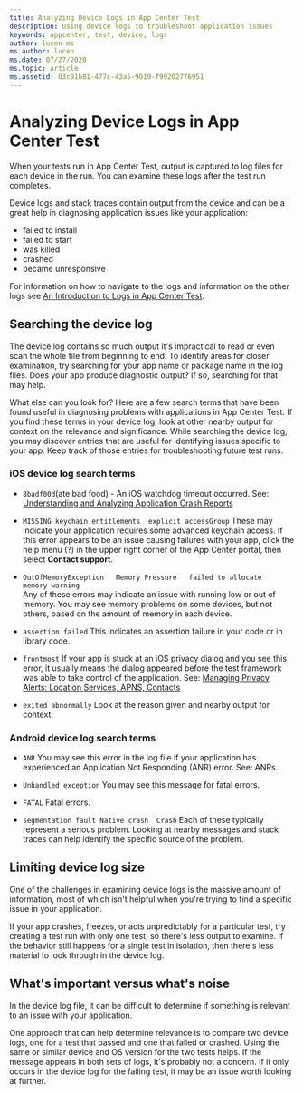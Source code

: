 ```yaml
---
title: Analyzing Device Logs in App Center Test
description: Using device logs to troubleshoot application issues
keywords: appcenter, test, device, logs
author: lucen-ms
ms.author: lucen
ms.date: 07/27/2020
ms.topic: article
ms.assetid: 03c91b81-477c-43a5-9019-f99202776951
---
```


# Analyzing Device Logs in App Center Test
When your tests run in App Center Test, output is captured to log files for each device in the run. You can examine these logs after the test run completes. 

Device logs and stack traces contain output from the device and can be a great help in diagnosing application issues like your application:
- failed to install 
- failed to start 
- was killed 
- crashed 
- became unresponsive

For information on how to navigate to the logs and information on the other logs see [An Introduction to Logs in App Center Test](~/test-cloud/test-reports.md#test-logs).

## Searching the device log
The device log contains so much output it's impractical to read or even scan the whole file from beginning to end. To identify areas for closer examination, try searching for your app name or package name in the log files. Does your app produce diagnostic output? If so, searching for that may help.

What else can you look for? Here are a few search terms that have been found useful in diagnosing problems with applications in App Center Test. If you find these terms in your device log, look at other nearby output for context on the relevance and significance. While searching the device log, you may discover entries that are useful for identifying issues specific to your app. Keep track of those entries for troubleshooting future test runs.

### iOS device log search terms
- `8badf00d`(ate bad food) - An iOS watchdog timeout occurred. 
    See: [Understanding and Analyzing Application Crash Reports](https://developer.apple.com/library/archive/technotes/tn2151/_index.html)

- `MISSING keychain entitlements 
    explicit accessGroup`
    These may indicate your application requires some advanced keychain access. If this error appears to be an issue causing failures with your app, click the help menu (?) in the upper right corner of the App Center portal, then select **Contact support**.

- `OutOfMemoryException  
    Memory Pressure  
    failed to allocate   
    memory warning`    
    Any of these errors may indicate an issue with running low or out of memory. You may see memory problems on some devices, but not others, based on the amount of memory in each device.
    
- `assertion failed` 
    This indicates an assertion failure in your code or in library code.
    
- `frontmost` 
    If your app is stuck at an iOS privacy dialog and you see this error, it usually means the dialog appeared before the test framework was able to take control of the application. 
    See: [Managing Privacy Alerts: Location Services, APNS, Contacts](https://github.com/calabash/calabash-ios/wiki/Managing-Privacy-Alerts:--Location-Services,-APNS,-Contacts)
    
- `exited abnormally` 
    Look at the reason given and nearby output for context.
    
### Android device log search terms
- `ANR` 
    You may see this error in the log file if your application has experienced an Application Not Responding (ANR) error. See: ANRs.
    
- `Unhandled exception` 
    You may see this message for fatal errors.

- `FATAL` 
    Fatal errors.

- `segmentation fault
    Native crash 
    Crash` 
    Each of these typically represent a serious problem. Looking at nearby messages and stack traces can help identify the specific source of the problem.
    
## Limiting device log size
One of the challenges in examining device logs is the massive amount of information, most of which isn't helpful when you're trying to find a specific issue in your application.

If your app crashes, freezes, or acts unpredictably for a particular test, try creating a test run with only one test, so there's less output to examine. If the behavior still happens for a single test in isolation, then there's less material to look through in the device log.

## What's important versus what's noise
In the device log file, it can be difficult to determine if something is relevant to an issue with your application.

One approach that can help determine relevance is to compare two device logs, one for a test that passed and one that failed or crashed. Using the same or similar device and OS version for the two tests helps. If the message appears in both sets of logs, it's probably not a concern. If it only occurs in the device log for the failing test, it may be an issue worth looking at further.